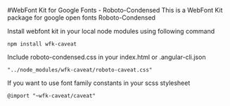 #WebFont Kit for Google Fonts - Roboto-Condensed
This is a WebFont Kit package for google open fonts Roboto-Condensed

Install webfont kit in your local node modules using following command

```
npm install wfk-caveat
```

Include roboto-condensed.css in your index.html or .angular-cli.json


```
"../node_modules/wfk-caveat/roboto-caveat.css"
```

If you want to use font family constants in your scss stylesheet

```
@import "~wfk-caveat/caveat"
```

